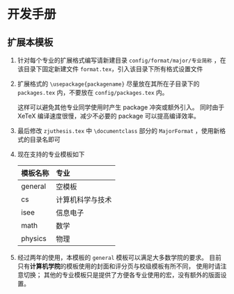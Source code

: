 # 开发手册

## 扩展本模板

1. 针对每个专业的扩展格式编写请新建目录 `config/format/major/专业简称` ，在该目录下固定新建文件 `format.tex`，引入该目录下所有格式设置文件
1. 扩展格式的 `\usepackage{packagename}` 尽量放在其所在子目录下的 `packages.tex` 内，不要放在 `config/packages.tex` 内。

   这样可以避免其他专业同学使用时产生 package 冲突或额外引入。
   同时由于 XeTeX 编译速度很慢，减少不必要的 package 可以提高编译效率。

1. 最后修改 `zjuthesis.tex` 中 `\documentclass` 部分的 `MajorFormat` ，使用新格式的目录名即可
1. 现在支持的专业模板如下

   | 模板名称 | 专业             |
   | :------- | :--------------- |
   | general  | 空模板           |
   | cs       | 计算机科学与技术 |
   | isee     | 信息电子         |
   | math     | 数学             |
   | physics  | 物理             |

1. 经过两年的使用，本模板的 `general` 模板可以满足大多数学院的要求。
   目前只有**计算机学院**的模板使用的封面和评分页与校级模板有所不同，
   使用时请注意切换；
   其他的专业模板只是提供了方便各专业使用的宏，没有额外的版面设置。
